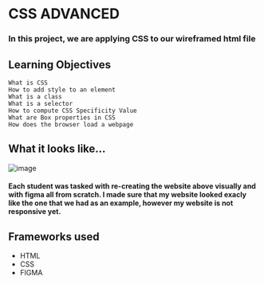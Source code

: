 # CSS ADVANCED
### In this project, we are applying CSS to our wireframed html file

## Learning Objectives

    What is CSS
    How to add style to an element
    What is a class
    What is a selector
    How to compute CSS Specificity Value
    What are Box properties in CSS
    How does the browser load a webpage

## What it looks like... 
![image](https://github.com/ericpo1sh/atlas-web-development/assets/126730794/6f116662-4038-41d8-90e3-1484608c39a7)
#### Each student was tasked with re-creating the website above visually and with figma all from scratch. I made sure that my website looked exacly like the one that we had as an example, however my website is not responsive yet.

## Frameworks used
- HTML
- CSS
- FIGMA
